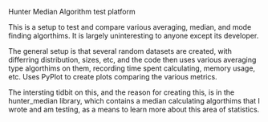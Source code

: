 Hunter Median Algorithm test platform

This is a setup to test and compare various averaging, median, and mode finding algorthims.
It is largely uninteresting to anyone except its developer.

The general setup is that several random datasets are created, with differring distribution,
sizes, etc, and the code then uses various averaging type algorthims on them, recording
time spent calculating, memory usage, etc.  Uses PyPlot to create plots comparing the various
metrics.

The intersting tidbit on this, and the reason for creating this, is in the hunter_median
library, which contains a median calculating algorthims that I wrote and am testing, as
a means to learn more about this area of statistics.
